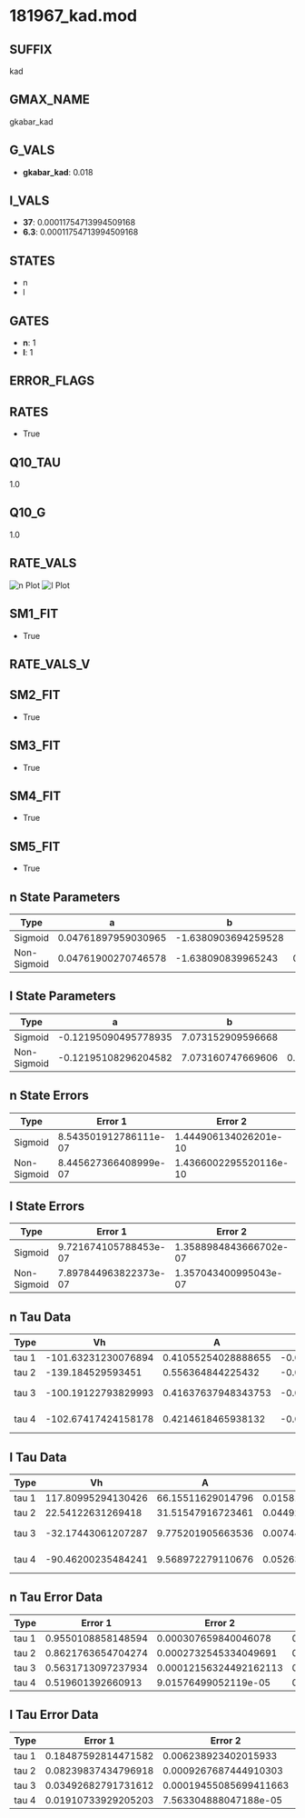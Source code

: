 # 181967_kad.mod

## SUFFIX

kad

## GMAX_NAME

gkabar_kad

## G_VALS

- **gkabar_kad**: 0.018

## I_VALS

- **37**: 0.00011754713994509168
- **6.3**: 0.00011754713994509168

## STATES

- n
- l

## GATES

- **n**: 1
- **l**: 1

## ERROR_FLAGS


## RATES

- True

## Q10_TAU

1.0

## Q10_G

1.0

## RATE_VALS

![n Plot](/Users/pbozelos/Dropbox/icg-Chai-Panos/supermodels/output_markdown_files/K/181967_kad.mod/images/n.png)
![l Plot](/Users/pbozelos/Dropbox/icg-Chai-Panos/supermodels/output_markdown_files/K/181967_kad.mod/images/l.png)

## SM1_FIT

- True

## RATE_VALS_V

## SM2_FIT

- True

## SM3_FIT

- True

## SM4_FIT

- True

## SM5_FIT

- True

## n State Parameters

| Type | a | b | c | d |
| --- | --- | --- | --- | --- |
| Sigmoid | 0.04761897959030965 | -1.6380903694259528 |
| Non-Sigmoid | 0.04761900270746578 | -1.638090839965243 | 0.9999996871478818 | 2.195007309127975e-07 |

## l State Parameters

| Type | a | b | c | d |
| --- | --- | --- | --- | --- |
| Sigmoid | -0.12195090495778935 | 7.073152909596668 |
| Non-Sigmoid | -0.12195108296204582 | 7.073160747669606 | 0.9999991044916582 | -5.494537917923099e-10 |

## n State Errors

| Type | Error 1 | Error 2 | Error 3 |
| --- | --- | --- | --- |
| Sigmoid | 8.543501912786111e-07 | 1.444906134026201e-10 | 4.1542504661348805e-07 |
| Non-Sigmoid | 8.445627366408999e-07 | 1.4366002295520116e-10 | 4.1066592811547077e-07 |

## l State Errors

| Type | Error 1 | Error 2 | Error 3 |
| --- | --- | --- | --- |
| Sigmoid | 9.721674105788453e-07 | 1.3588984843666702e-07 | 7.886571787939472e-07 |
| Non-Sigmoid | 7.897844963822373e-07 | 1.357043400995043e-07 | 6.407015972703162e-07 |

## n Tau Data

| Type | Vh | A | b1 | b2 | c1 | c2 | d1 | d2 | e1 | e2 |
| --- | --- | --- | --- | --- | --- | --- | --- | --- | --- | --- |
| tau 1 | -101.63231230076894 | 0.41055254028888655 | -0.000153631938593229 | 0.00015276316137056593 |
| tau 2 | -139.184529593451 | 0.556364844225432 | -0.010194948880837837 | 2.5121800853669553e-05 | 0.01019615459148514 | -0.00015688819431016019 |
| tau 3 | -100.19122793829993 | 0.41637637948343753 | -0.015558274988372993 | 0.00010600547758817063 | -2.332671756781831e-07 | -0.03198749736978893 | 0.0009202440767329626 | -1.371405802428003e-05 |
| tau 4 | -102.67417424158178 | 0.4214618465938132 | -0.01576410039283152 | 0.00010713012016663618 | -2.35117844016617e-07 | 6.62321898834833e-21 | -0.012542662836791993 | -0.0006346637894851995 | 2.441677400935941e-05 | -2.8282936478196056e-07 |

## l Tau Data

| Type | Vh | A | b1 | b2 | c1 | c2 | d1 | d2 | e1 | e2 |
| --- | --- | --- | --- | --- | --- | --- | --- | --- | --- | --- |
| tau 1 | 117.80995294130426 | 66.15511629014796 | 0.0158184380286435 | 0.03714885820413715 |
| tau 2 | 22.54122631269418 | 31.51547916723461 | 0.044928359562181344 | 0.0002626940171612861 | 0.005874669616245365 | -0.00010113721657274104 |
| tau 3 | -32.17443061207287 | 9.775201905663536 | 0.007448086533310532 | 0.0008269041991696053 | 1.0503003465820046e-05 | -0.007446330033003574 | -6.434356131592545e-05 | 3.4558743701675747e-07 |
| tau 4 | -90.46200235484241 | 9.568972279110676 | 0.05263256206321659 | 0.0022157053903231476 | -9.184209766029248e-05 | 7.338438572398492e-07 | 0.03719343793767035 | -0.0007261261629590341 | 4.0034163820851e-06 | -7.39648033831616e-09 |

## n Tau Error Data

| Type | Error 1 | Error 2 | Error 3 |
| --- | --- | --- | --- |
| tau 1 | 0.9550108858148594 | 0.000307659840046078 | 0.021262401451569313 |
| tau 2 | 0.8621763654704274 | 0.0002732545334049691 | 0.01919552989078811 |
| tau 3 | 0.5631713097237934 | 0.00012156324492162113 | 0.012538469090995001 |
| tau 4 | 0.519601392660913 | 9.01576499052119e-05 | 0.011568426674135957 |

## l Tau Error Data

| Type | Error 1 | Error 2 | Error 3 |
| --- | --- | --- | --- |
| tau 1 | 0.18487592814471582 | 0.006238923402015933 | 0.11633986406464746 |
| tau 2 | 0.08239837434796918 | 0.0009267687444910303 | 0.0518521571033674 |
| tau 3 | 0.03492682791731612 | 0.00019455085699411663 | 0.021978969641354207 |
| tau 4 | 0.01910733929205203 | 7.563304888047188e-05 | 0.012023984291423652 |

